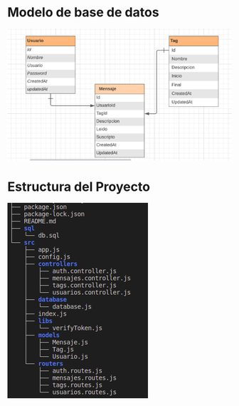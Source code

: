 

# Modelo de base de datos

<img src="./docs/diagram.png">

# Estructura del Proyecto
<img src="./docs/treeProject.png">

